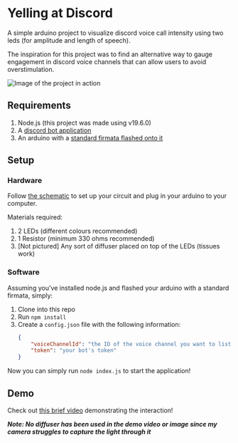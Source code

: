 # Yelling at Discord
A simple arduino project to visualize discord voice call intensity using two leds (for amplitude and length of speech).

The inspiration for this project was to find an alternative way to gauge engagement in discord voice channels that can allow users to avoid overstimulation.

![Image of the project in action](https://github.com/pruutik/yellingatdiscord/assets/68960417/4e1fc4d2-cc9a-43ac-9706-921a1bc8883f)
## Requirements
1. Node.js (this project was made using v19.6.0)
2. A [discord bot application](https://discordjs.guide/preparations/setting-up-a-bot-application.html#creating-your-bot)
3. An arduino with a [standard firmata flashed onto it](https://www.instructables.com/Arduino-Installing-Standard-Firmata/)

## Setup
### Hardware
Follow [the schematic](./schematics.pdf) to set up your circuit and plug in your arduino to your computer.

Materials required:
1. 2 LEDs (different colours recommended)
2. 1 Resistor (minimum 330 ohms recommended)
3. [Not pictured] Any sort of diffuser placed on top of the LEDs (tissues work)

### Software
Assuming you've installed node.js and flashed your arduino with a standard firmata, simply:
1. Clone into this repo
2. Run `npm install`
3. Create a `config.json` file with the following information:
	```json
	{
		"voiceChannelId": "the ID of the voice channel you want to listen to",
		"token": "your bot's token"
	}
	```
Now you can simply run `node index.js` to start the application!

## Demo
Check out [this brief video](https://youtu.be/9BJ9rPN1vVE) demonstrating the interaction!

***Note: No diffuser has been used in the demo video or image since my camera struggles to capture the light through it***
